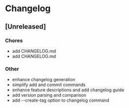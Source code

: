 # Changelog


## [Unreleased]

### Chores

- add CHANGELOG.md
- add CHANGELOG.md

### Other

- enhance changelog generation
- simplify add and commit commands
- enhance feature descriptions and add changelog guide
- add version parsing and comparison
- add --create-tag option to changelog command

